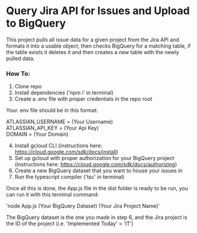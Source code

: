 
# Query Jira API for Issues and Upload to BigQuery

This project pulls all issue data for a given project from the Jira API and formats it into a usable object, then checks BigQuery for a matching table, if the table exists it deletes it and then creates a new table with the newly pulled data.


### How To:

1. Clone repo
2. Install dependencies ('npm i' in terminal)
3. Create a .env file with proper credentials in the repo root

Your. env file should be in this format: 

ATLASSIAN_USERNAME = (Your Username)  
ATLASSIAN_API_KEY = (Your Api Key)   
DOMAIN =  (Your Domain)  

4. Install gcloud CLI  (instructions here: https://cloud.google.com/sdk/docs/install)
5. Set up gcloud with proper authorization for your BigQuery project (instructions here: https://cloud.google.com/sdk/docs/authorizing)
6. Create a new BigQuery dataset that you want to house your issues in
7. Run the typescript compiler ('tsc' in terminal)


Once all this is done, the App.js file in the dist folder is ready to be run, you can run it with this terminal command:

'node App.js (Your BigQuery Dataset) (Your Jira Project Name)'

The BigQuery dataset is the one you made in step 6, and the Jira project is the ID of the project (i.e. 'Implemented Today' = 'IT') 
